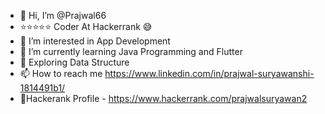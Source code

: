 - 👋 Hi, I’m @Prajwal66
- ⭐⭐⭐⭐⭐ Coder At Hackerrank 😅
- 👀 I’m interested in App Development 
- 🌱 I’m currently learning Java Programming and Flutter 
- 💞️ Exploring Data Structure  
- 📫 How to reach me https://www.linkedin.com/in/prajwal-suryawanshi-1814491b1/
- 🎇Hackerank Profile - https://www.hackerrank.com/prajwalsuryawan2

<!---
Prajwal66/Prajwal66 is a ✨ special ✨ repository because its `README.md` (this file) appears on your GitHub profile.
You can click the Preview link to take a look at your changes.
--->
